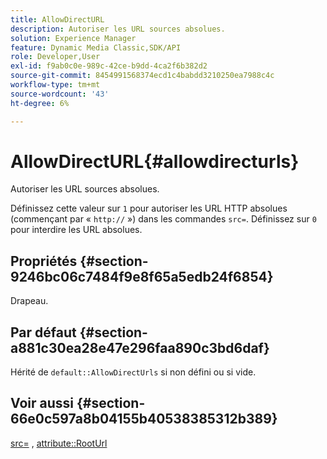 ```yaml
---
title: AllowDirectURL
description: Autoriser les URL sources absolues.
solution: Experience Manager
feature: Dynamic Media Classic,SDK/API
role: Developer,User
exl-id: f9ab0c0e-989c-42ce-b9dd-4ca2f6b382d2
source-git-commit: 8454991568374ecd1c4babdd3210250ea7988c4c
workflow-type: tm+mt
source-wordcount: '43'
ht-degree: 6%

---
```


# AllowDirectURL{#allowdirecturls}

Autoriser les URL sources absolues.

Définissez cette valeur sur `1` pour autoriser les URL HTTP absolues (commençant par « `http://` ») dans les commandes `src=`. Définissez sur `0` pour interdire les URL absolues.

## Propriétés {#section-9246bc06c7484f9e8f65a5edb24f6854}

Drapeau.

## Par défaut {#section-a881c30ea28e47e296faa890c3bd6daf}

Hérité de `default::AllowDirectUrls` si non défini ou si vide.

## Voir aussi {#section-66e0c597a8b04155b40538385312b389}

[src=](../../../../../ir-api/http-protocol/image-rendering-api-ref/c-ir-http-protocol-ref/c-ir-http-protocol-command-reference/r-ir-src.md#reference-62c98abad22149d68d405ed6aaff8272) , [attribute::RootUrl](../../../../../ir-api/material-cat/image-rendering-api-ref/c-ir-material-catalog/c-ir-attributes-reference/r-ir-rooturl.md#reference-b8d706a573814802bd6794223cc78402)
